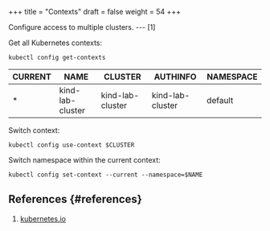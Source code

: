 +++
title = "Contexts"
draft = false
weight = 54
+++

Configure access to multiple clusters. --- [1]

Get all Kubernetes contexts:

```shell
kubectl config get-contexts
```

| CURRENT | NAME             | CLUSTER          | AUTHINFO         | NAMESPACE |
|---------|------------------|------------------|------------------|-----------|
| \*      | kind-lab-cluster | kind-lab-cluster | kind-lab-cluster | default   |

Switch context:

```shell
kubectl config use-context $CLUSTER
```

Switch namespace within the current context:

```shell
kubectl config set-context --current --namespace=$NAME
```


## References {#references}

1.  [kubernetes.io](https://kubernetes.io/docs/tasks/access-application-cluster/configure-access-multiple-clusters/)
